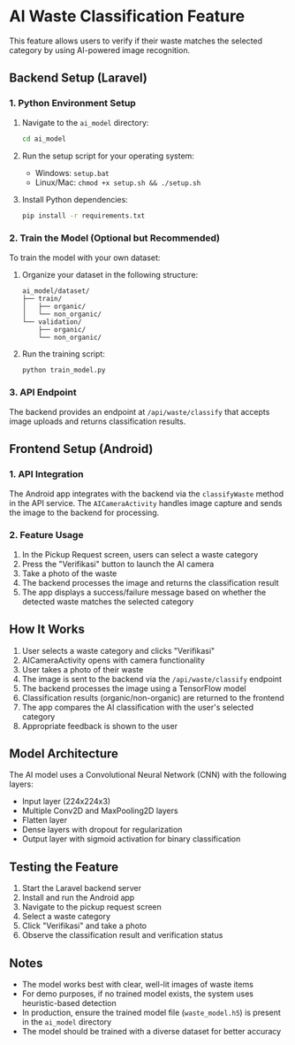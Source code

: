 # AI Waste Classification Feature

This feature allows users to verify if their waste matches the selected category by using AI-powered image recognition.

## Backend Setup (Laravel)

### 1. Python Environment Setup
1. Navigate to the `ai_model` directory:
   ```bash
   cd ai_model
   ```

2. Run the setup script for your operating system:
   - Windows: `setup.bat`
   - Linux/Mac: `chmod +x setup.sh && ./setup.sh`

3. Install Python dependencies:
   ```bash
   pip install -r requirements.txt
   ```

### 2. Train the Model (Optional but Recommended)
To train the model with your own dataset:

1. Organize your dataset in the following structure:
   ```
   ai_model/dataset/
   ├── train/
   │   ├── organic/
   │   └── non_organic/
   └── validation/
       ├── organic/
       └── non_organic/
   ```

2. Run the training script:
   ```bash
   python train_model.py
   ```

### 3. API Endpoint
The backend provides an endpoint at `/api/waste/classify` that accepts image uploads and returns classification results.

## Frontend Setup (Android)

### 1. API Integration
The Android app integrates with the backend via the `classifyWaste` method in the API service. The `AICameraActivity` handles image capture and sends the image to the backend for processing.

### 2. Feature Usage
1. In the Pickup Request screen, users can select a waste category
2. Press the "Verifikasi" button to launch the AI camera
3. Take a photo of the waste
4. The backend processes the image and returns the classification result
5. The app displays a success/failure message based on whether the detected waste matches the selected category

## How It Works

1. User selects a waste category and clicks "Verifikasi"
2. AICameraActivity opens with camera functionality
3. User takes a photo of their waste
4. The image is sent to the backend via the `/api/waste/classify` endpoint
5. The backend processes the image using a TensorFlow model
6. Classification results (organic/non-organic) are returned to the frontend
7. The app compares the AI classification with the user's selected category
8. Appropriate feedback is shown to the user

## Model Architecture

The AI model uses a Convolutional Neural Network (CNN) with the following layers:
- Input layer (224x224x3)
- Multiple Conv2D and MaxPooling2D layers
- Flatten layer
- Dense layers with dropout for regularization
- Output layer with sigmoid activation for binary classification

## Testing the Feature

1. Start the Laravel backend server
2. Install and run the Android app
3. Navigate to the pickup request screen
4. Select a waste category
5. Click "Verifikasi" and take a photo
6. Observe the classification result and verification status

## Notes

- The model works best with clear, well-lit images of waste items
- For demo purposes, if no trained model exists, the system uses heuristic-based detection
- In production, ensure the trained model file (`waste_model.h5`) is present in the `ai_model` directory
- The model should be trained with a diverse dataset for better accuracy